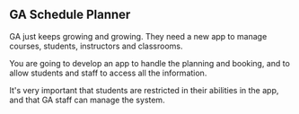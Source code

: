 ## GA Schedule Planner

GA just keeps growing and growing. They need a new app to manage courses, students, instructors and classrooms.

You are going to develop an app to handle the planning and booking, and to allow students and staff to access all the information.

It's very important that students are restricted in their abilities in the app, and that GA staff can manage the system.
